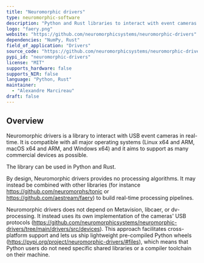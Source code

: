 ```yaml
---
title: "Neuromorphic drivers"
type: neuromorphic-software
description: "Python and Rust libraries to interact with event cameras in real-time."
logo: "faery.png"
website: "https://github.com/neuromorphicsystems/neuromorphic-drivers"
dependencies: "NumPy, Rust"
field_of_application: "Drivers"
source_code: "https://github.com/neuromorphicsystems/neuromorphic-drivers"
pypi_id: "neuromorphic-drivers"
license: "MIT"
supports_hardware: false
supports_NIR: false
language: "Python, Rust"
maintainer:
  - "Alexandre Marcireau"
draft: false
---
```


## Overview

Neuromorphic drivers is a library to interact with USB event cameras in real-time. It is compatible with all major operating systems (Linux x64 and ARM, macOS x64 and ARM, and Windows x64) and it aims to support as many commercial devices as possible.

The library can be used in Python and Rust.

By design, Neuromorphic drivers provides no processing algorithms. It may instead be combined with other libraries (for instance https://github.com/neuromorphs/tonic or https://github.com/aestream/faery) to build real-time processing pipelines.

Neuromorphic drivers does not depend on Metavision, libcaer, or dv-processing. It instead uses its own implementation of the cameras' USB protocols (https://github.com/neuromorphicsystems/neuromorphic-drivers/tree/main/drivers/src/devices). This approach facilitates cross-platform support and lets us ship lightweight pre-compiled Python wheels (https://pypi.org/project/neuromorphic-drivers/#files), which means that Python users do not need specific shared libraries or a compiler toolchain on their machine.
